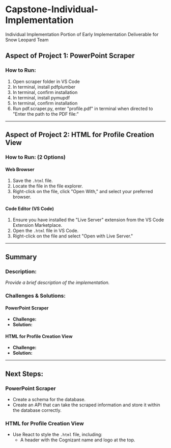 # Capstone-Individual-Implementation
Individual Implementation Portion of Early Implementation Deliverable for Snow Leopard Team

## Aspect of Project 1: PowerPoint Scraper
### How to Run:
1. Open scraper folder in VS Code
2. In terminal, install pdfplumber <pip install pdfplumber>
3. In terminal, confirm installation <pip show pdfplumber>
4. In terminal, install pymupdf <pip install pymupdf>
5. In terminal, confirm installation <pip show pymupdf>
6. Run pdf.scraper.py, enter "profile.pdf" in terminal when directed to "Enter the path to the PDF file:"

---

## Aspect of Project 2: HTML for Profile Creation View
### How to Run: (2 Options)

#### Web Browser
1. Save the `.html` file.
2. Locate the file in the file explorer.
3. Right-click on the file, click "Open With," and select your preferred browser.

#### Code Editor (VS Code)
1. Ensure you have installed the "Live Server" extension from the VS Code Extension Marketplace.
2. Open the `.html` file in VS Code.
3. Right-click on the file and select "Open with Live Server."

---

## Summary

### Description:
*Provide a brief description of the implementation.*

### Challenges & Solutions:
#### PowerPoint Scraper
- **Challenge:** 
- **Solution:**  

#### HTML for Profile Creation View
- **Challenge:** 
- **Solution:** 

---

## Next Steps:
### PowerPoint Scraper
- Create a schema for the database.
- Create an API that can take the scraped information and store it within the database correctly.

### HTML for Profile Creation View
- Use React to style the `.html` file, including:
  - A header with the Cognizant name and logo at the top.
